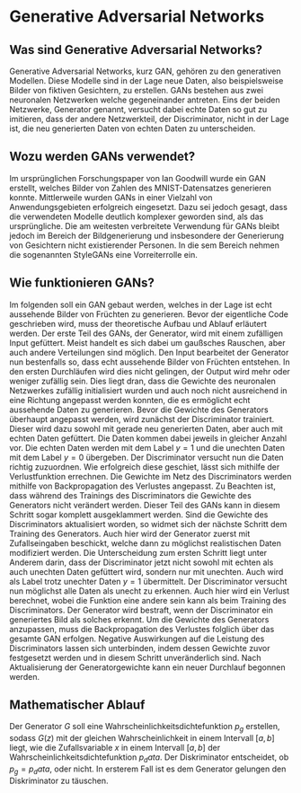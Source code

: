 # Generative Adversarial Networks

## Was sind Generative Adversarial Networks?
Generative Adversarial Networks, kurz GAN, gehören zu den generativen Modellen. Diese Modelle sind in der Lage neue Daten, also beispielsweise Bilder von fiktiven Gesichtern, zu erstellen.
GANs bestehen aus zwei neuronalen Netzwerken welche gegeneinander antreten.
Eins der beiden Netzwerke, Generator genannt, versucht dabei echte Daten so gut zu imitieren, dass der andere Netzwerkteil, der Discriminator, nicht in der Lage ist, die neu generierten Daten von echten Daten zu unterscheiden.

## Wozu werden GANs verwendet?
Im ursprünglichen Forschungspaper von Ian Goodwill wurde ein GAN erstellt, welches Bilder von Zahlen des MNIST-Datensatzes generieren konnte.
Mittlerweile wurden GANs in einer Vielzahl von Anwendungsgebieten erfolgreich eingesetzt. Dazu sei jedoch gesagt, dass die verwendeten Modelle deutlich komplexer geworden sind, als das ursprüngliche.
Die am weitesten verbreitete Verwendung für GANs bleibt jedoch im Bereich der Bildgenerierung und insbesondere der Generierung von Gesichtern nicht existierender Personen.
In die sem Bereich nehmen die sogenannten StyleGANs eine Vorreiterrolle ein.

## Wie funktionieren GANs?
Im folgenden soll ein GAN gebaut werden, welches in der Lage ist echt aussehende Bilder von Früchten zu generieren.
Bevor der eigentliche Code geschrieben wird, muss der theoretische Aufbau und Ablauf erläutert werden.
Der erste Teil des GANs, der Generator, wird mit einem zufälligen Input gefüttert. Meist handelt es sich dabei um gaußsches Rauschen, aber auch andere Verteilungen sind möglich.
Den Input bearbeitet der Generator nun bestenfalls so, dass echt aussehende Bilder von Früchten entstehen. In den ersten Durchläufen wird dies nicht gelingen, der Output wird mehr oder weniger zufällig sein.
Dies liegt dran, dass die Gewichte des neuronalen Netzwerkes zufällig initialisiert wurden und auch noch nicht ausreichend in eine Richtung angepasst werden konnten, die es ermöglicht echt aussehende Daten zu generieren.
Bevor die Gewichte des Generators überhaupt angepasst werden, wird zunächst der Discriminator trainiert.
Dieser wird dazu sowohl mit gerade neu generierten Daten, aber auch mit echten Daten gefüttert. Die Daten kommen dabei jeweils in gleicher Anzahl vor.
Die echten Daten werden mit dem Label $y=1$ und die unechten Daten mit dem Label $y=0$ übergeben.
Der Discriminator versucht nun die Daten richtig zuzuordnen. Wie erfolgreich diese geschiet, lässt sich mithilfe der Verlustfunktion errechnen.
Die Gewichte im Netz des Discriminators werden mithilfe von Backpropagation des Verlustes angepasst.
Zu Beachten ist, dass während des Trainings des Discriminators die Gewichte des Generators nicht verändert werden. Dieser Teil des GANs kann in diesem Schritt sogar komplett ausgeklammert werden.
Sind die Gewichte des Discriminators aktualisiert worden, so widmet sich der nächste Schritt dem Training des Generators.
Auch hier wird der Generator zuerst mit Zufallseingaben beschickt, welche dann zu möglichst realistischen Daten modifiziert werden.
Die Unterscheidung zum ersten Schritt liegt unter Anderem darin, dass der Discriminator jetzt nicht sowohl mit echten als auch unechten Daten gefüttert wird, sondern nur mit unechten.
Auch wird als Label trotz unechter Daten $y=1$ übermittelt.
Der Discriminator versucht nun möglichst alle Daten als unecht zu erkennen. Auch hier wird ein Verlust berechnet, wobei die Funktion eine andere sein kann als beim Training des Discriminators. 
Der Generator wird bestraft, wenn der Discriminator ein generiertes Bild als solches erkennt.
Um die Gewichte des Generators anzupassen, muss die Backpropagation des Verlustes folglich über das gesamte GAN erfolgen.
Negative Auswirkungen auf die Leistung des Discriminators lassen sich unterbinden, indem dessen Gewichte zuvor festgesetzt werden und in diesem Schritt unveränderlich sind.
Nach Aktualisierung der Generatorgewichte kann ein neuer Durchlauf begonnen werden.

## Mathematischer Ablauf
Der Generator $G$ soll eine Wahrscheinlichkeitsdichtefunktion $p_g$ erstellen, sodass $G(z)$ mit der gleichen Wahrscheinlichkeit in einem Intervall $[a, b]$ liegt, wie die Zufallsvariable $x$ in einem Intervall $[a, b]$ der Wahrscheinlichkeitsdichtefunktion $p_data$.
Der Diskriminator entscheidet, ob $p_g=p_data$, oder nicht. In ersterem Fall ist es dem Generator gelungen den Diskriminator zu täuschen.
